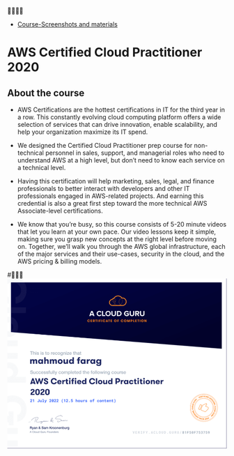 
🙌🙌🙌🙌
- [Course-Screenshots and materials](https://drive.google.com/drive/folders/1upxhfBlU0n-SuGh1_WwRIWuQ4H8Af0nO?usp=sharing)

# AWS Certified Cloud Practitioner 2020
## About the course
- AWS Certifications are the hottest certifications in IT for the third year in a row. This constantly evolving cloud computing platform offers a wide selection of services that can drive innovation, enable scalability, and help your organization maximize its IT spend.

- We designed the Certified Cloud Practitioner prep course for non-technical personnel in sales, support, and managerial roles who need to understand AWS at a high level, but don’t need to know each service on a technical level.

- Having this certification will help marketing, sales, legal, and finance professionals to better interact with developers and other IT professionals engaged in AWS-related projects. And earning this credential is also a great first step toward the more technical AWS Associate-level certifications.

- We know that you’re busy, so this course consists of 5-20 minute videos that let you learn at your own pace. Our video lessons keep it simple, making sure you grasp new concepts at the right level before moving on. Together, we’ll walk you through the AWS global infrastructure, each of the major services and their use-cases, security in the cloud, and the AWS pricing & billing models.

#🥳🥳🥳
![Preview Certificate](guru1.PNG)